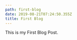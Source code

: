 ```yaml
---
path: first-blog
date: 2019-08-21T07:24:50.355Z
title: First Blog
---
```

This is my First Blog Post.

